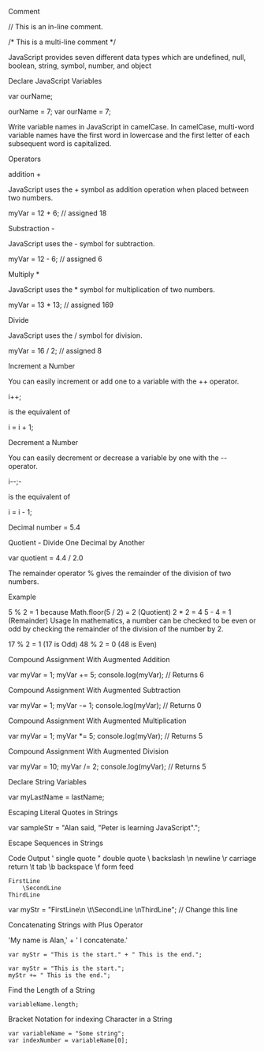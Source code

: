 Comment

// This is an in-line comment.

/* This is a
multi-line comment */

JavaScript provides seven different data types which are undefined, null, boolean, string, symbol, number, and object

Declare JavaScript Variables

var ourName;

ourName = 7; var ourName = 7;

Write variable names in JavaScript in camelCase. In camelCase, multi-word variable names have the first word in lowercase and the first letter of each subsequent word is capitalized.

Operators

addition +

JavaScript uses the + symbol as addition operation when placed between two numbers.

myVar = 12 + 6; // assigned 18

Substraction - 

JavaScript uses the - symbol for subtraction.

myVar = 12 - 6; // assigned 6

Multiply *

JavaScript uses the * symbol for multiplication of two numbers.

myVar = 13 * 13; // assigned 169

Divide

JavaScript uses the / symbol for division.

myVar = 16 / 2; // assigned 8

Increment a Number

You can easily increment or add one to a variable with the ++ operator.

i++;

is the equivalent of

i = i + 1;

Decrement a Number

You can easily decrement or decrease a variable by one with the -- operator.

i--;-

is the equivalent of

i = i - 1;

Decimal number = 5.4

Quotient - Divide One Decimal by Another

var quotient = 4.4 / 2.0

The remainder operator % gives the remainder of the division of two numbers.

Example

5 % 2 = 1 because
Math.floor(5 / 2) = 2 (Quotient)
2 * 2 = 4
5 - 4 = 1 (Remainder)
Usage
In mathematics, a number can be checked to be even or odd by checking the remainder of the division of the number by 2.

17 % 2 = 1 (17 is Odd)
48 % 2 = 0 (48 is Even)

Compound Assignment With Augmented Addition

var myVar = 1;
myVar += 5;
console.log(myVar); // Returns 6

Compound Assignment With Augmented Subtraction

var myVar = 1;
myVar -= 1;
console.log(myVar); // Returns 0

Compound Assignment With Augmented Multiplication

var myVar = 1;
myVar *= 5;
console.log(myVar); // Returns 5

Compound Assignment With Augmented Division

var myVar = 10;
myVar /= 2;
console.log(myVar); // Returns 5

Declare String Variables

var myLastName = lastName;

Escaping Literal Quotes in Strings

var sampleStr = "Alan said, \"Peter is learning JavaScript\".";

Escape Sequences in Strings

Code	Output
\'	single quote
\"	double quote
\\	backslash
\n	newline
\r	carriage return
\t	tab
\b	backspace
\f	form feed
```
FirstLine
    \SecondLine
ThirdLine
```
var myStr =  "FirstLine\n \t\\SecondLine \nThirdLine"; // Change this line

Concatenating Strings with Plus Operator

'My name is Alan,' + ' I concatenate.'
```
var myStr = "This is the start." + " This is the end.";
```

```
var myStr = "This is the start.";
myStr += " This is the end.";
```

Find the Length of a String
```
variableName.length;
```

Bracket Notation for indexing Character in a String
```
var variableName = "Some string";
var indexNumber = variableName[0];
```